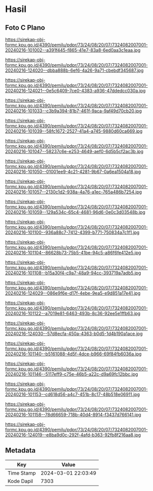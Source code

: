 # Hasil

## Foto C Plano

https://sirekap-obj-formc.kpu.go.id/4390/pemilu/pdpr/73/24/08/20/07/7324082007001-20240216-101002--a391f445-f865-41e7-83a8-6ed0aa3c1eaa.jpg

https://sirekap-obj-formc.kpu.go.id/4390/pemilu/pdpr/73/24/08/20/07/7324082007001-20240216-124020--dbba888b-6ef6-4a26-9a71-cbebdf345687.jpg

https://sirekap-obj-formc.kpu.go.id/4390/pemilu/pdpr/73/24/08/20/07/7324082007001-20240216-124021--0e5c6409-7ce0-4383-a936-47ddedcc030a.jpg

https://sirekap-obj-formc.kpu.go.id/4390/pemilu/pdpr/73/24/08/20/07/7324082007001-20240216-101033--c3b9a394-81b7-461f-9aca-9af49d70cb20.jpg

https://sirekap-obj-formc.kpu.go.id/4390/pemilu/pdpr/73/24/08/20/07/7324082007001-20240216-101039--58fc1672-2527-41a4-a745-9880d60ca669.jpg

https://sirekap-obj-formc.kpu.go.id/4390/pemilu/pdpr/73/24/08/20/07/7324082007001-20240216-101047--58237c6e-e253-4649-aef0-6d5b5cf2ac3b.jpg

https://sirekap-obj-formc.kpu.go.id/4390/pemilu/pdpr/73/24/08/20/07/7324082007001-20240216-101050--01001ee9-4c21-4281-9b67-0a6ea1504a18.jpg

https://sirekap-obj-formc.kpu.go.id/4390/pemilu/pdpr/73/24/08/20/07/7324082007001-20240216-101057--2130c1d2-938a-4a76-a1ec-765a486b7254.jpg

https://sirekap-obj-formc.kpu.go.id/4390/pemilu/pdpr/73/24/08/20/07/7324082007001-20240216-101059--129a534c-65c4-4681-96d6-0e0c3d03548b.jpg

https://sirekap-obj-formc.kpu.go.id/4390/pemilu/pdpr/73/24/08/20/07/7324082007001-20240216-101100--936a88c7-7412-4399-b771-750834a7c1f1.jpg

https://sirekap-obj-formc.kpu.go.id/4390/pemilu/pdpr/73/24/08/20/07/7324082007001-20240216-101104--86628b73-75b5-41be-94c5-a86f6fe412e5.jpg

https://sirekap-obj-formc.kpu.go.id/4390/pemilu/pdpr/73/24/08/20/07/7324082007001-20240216-101108--b15a30f4-c9a7-48a9-94cc-393719a7adb5.jpg

https://sirekap-obj-formc.kpu.go.id/4390/pemilu/pdpr/73/24/08/20/07/7324082007001-20240216-124029--086e9f6e-d17f-4ebe-9ea5-e9d851a17e41.jpg

https://sirekap-obj-formc.kpu.go.id/4390/pemilu/pdpr/73/24/08/20/07/7324082007001-20240216-101122--a7019e81-6463-493b-8c36-92ee5e1ffb63.jpg

https://sirekap-obj-formc.kpu.go.id/4390/pemilu/pdpr/73/24/08/20/07/7324082007001-20240216-124030--57d8ecfa-450a-4363-b0d5-1d4b190a1ace.jpg

https://sirekap-obj-formc.kpu.go.id/4390/pemilu/pdpr/73/24/08/20/07/7324082007001-20240216-101140--b5161088-4d5f-4dce-b966-69f84fb6036a.jpg

https://sirekap-obj-formc.kpu.go.id/4390/pemilu/pdpr/73/24/08/20/07/7324082007001-20240216-101146--5117eff9-c75e-46b5-a22c-d9a69fc12bbc.jpg

https://sirekap-obj-formc.kpu.go.id/4390/pemilu/pdpr/73/24/08/20/07/7324082007001-20240216-101153--cd618d56-a4c7-451b-8c17-48b518e06911.jpg

https://sirekap-obj-formc.kpu.go.id/4390/pemilu/pdpr/73/24/08/20/07/7324082007001-20240216-101158--78d66659-718b-40d4-8914-f3437d766141.jpg

https://sirekap-obj-formc.kpu.go.id/4390/pemilu/pdpr/73/24/08/20/07/7324082007001-20240216-124019--e8ba9d0c-292f-4afd-b363-92fb8f216aa8.jpg


## Metadata

| Key        | Value               |
| ---------- | ------------------- |
| Time Stamp | 2024-03-01 22:03:49 |
| Kode Dapil | 7303                |



